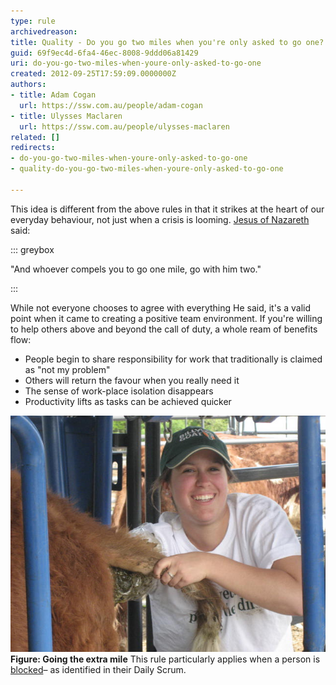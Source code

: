```yaml
---
type: rule
archivedreason: 
title: Quality - Do you go two miles when you're only asked to go one?
guid: 69f9ec4d-6fa4-46ec-8008-9ddd06a81429
uri: do-you-go-two-miles-when-youre-only-asked-to-go-one
created: 2012-09-25T17:59:09.0000000Z
authors:
- title: Adam Cogan
  url: https://ssw.com.au/people/adam-cogan
- title: Ulysses Maclaren
  url: https://ssw.com.au/people/ulysses-maclaren
related: []
redirects:
- do-you-go-two-miles-when-youre-only-asked-to-go-one
- quality-do-you-go-two-miles-when-youre-only-asked-to-go-one

---
```


This idea is different from the above rules in that it strikes at the heart of our                     everyday behaviour, not just when a crisis is looming. [Jesus of Nazareth](http://www.biblegateway.com/passage/?search=matt%205:41&version=NKJV%3b) said:


::: greybox

"And whoever compels you to go one mile, go with him two."

:::

While not everyone chooses                     to agree with everything He said, it's a valid point when it came to creating                     a positive team environment. If you're willing to help others above and beyond the                     call of duty, a whole ream of benefits flow:

<!--endintro-->

* People begin to share responsibility for work that traditionally is claimed as "not my problem"
* Others will return the favour when you really need it
* The sense of work-place isolation disappears
* Productivity lifts as tasks can be achieved quicker

![](CowsBum.JPG) **Figure: Going the extra mile** 
This rule particularly applies when a person is [blocked](/Pages/Ask-questions-where-you-are-stuck.aspx)– as identified in their Daily Scrum.
